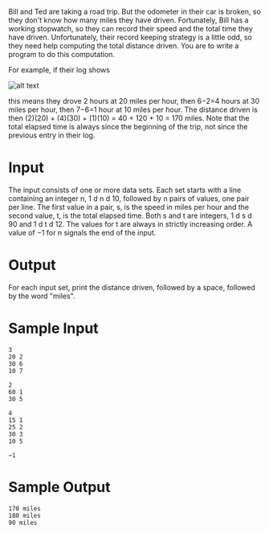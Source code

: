 Bill and Ted are taking a road trip. But the odometer in their car is broken, so they don't know how
many miles they have driven. Fortunately, Bill has a working stopwatch, so they can record their speed
and the total time they have driven. Unfortunately, their record keeping strategy is a little odd, so they
need help computing the total distance driven. You are to write a program to do this computation. 

For example, if their log shows

![alt text](screenshot.png)

this means they drove 2 hours at 20 miles per hour, then 6−2=4 hours at 30 miles per hour, then 7−6=1
hour at 10 miles per hour. The distance driven is then (2)(20) + (4)(30) + (1)(10) = 40 + 120 + 10 = 170
miles. Note that the total elapsed time is always since the beginning of the trip, not since the previous
entry in their log.


# Input

The input consists of one or more data sets. Each set starts with a line containing an integer n, 1 d n d
10, followed by n pairs of values, one pair per line. The first value in a pair, s, is the speed in miles per
hour and the second value, t, is the total elapsed time. Both s and t are integers, 1 d s d 90 and 1 d t d
12. The values for t are always in strictly increasing order. A value of −1 for n signals the end of the
input.



# Output

For each input set, print the distance driven, followed by a space, followed by the word "miles".

# Sample Input 

```
3 
20 2
30 6
10 7

2
60 1
30 5

4
15 1
25 2
30 3
10 5

−1
```

# Sample Output
```
170 miles
180 miles
90 miles
```